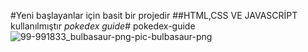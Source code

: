 #Yeni başlayanlar için basit bir projedir
##HTML,CSS VE JAVASCRİPT kullanılmıştır
_pokedex guide_# pokedex-guide
![99-991833_bulbasaur-png-pic-bulbasaur-png](https://user-images.githubusercontent.com/116838690/210226328-81b218bb-6b11-4da3-8bc8-a5cffde00d34.png)

